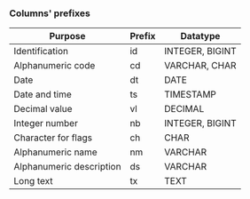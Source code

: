 

### Columns' prefixes
| Purpose                  | Prefix | Datatype        |
|--------------------------|--------|-----------------|
| Identification           | id     | INTEGER, BIGINT |
| Alphanumeric code        | cd     | VARCHAR, CHAR   |
| Date                     | dt     | DATE            |
| Date and time            | ts     | TIMESTAMP       |
| Decimal value            | vl     | DECIMAL         |
| Integer number           | nb     | INTEGER, BIGINT |
| Character for flags      | ch     | CHAR            |
| Alphanumeric name        | nm     | VARCHAR         |
| Alphanumeric description | ds     | VARCHAR         |
| Long text                | tx     | TEXT            |
